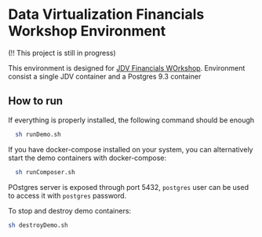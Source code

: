 Data Virtualization Financials Workshop Environment
=======
(!! This project is still in progress)

 This environment is designed for [JDV Financials WOrkshop](https://github.com/DataVirtualizationByExample/DVWorkshop). Environment
 consist a single JDV container and a Postgres 9.3 container


## How to run

   If everything is properly installed, the following command should be enough

```bash
  sh runDemo.sh
```
   If you have docker-compose installed on your system, you can alternatively start the demo containers with docker-compose:

```bash
  sh runComposer.sh
```

   POstgres server is exposed through port 5432, ```postgres``` user can be used to access it with ```postgres``` password.

  To stop and destroy demo containers:
```bash
sh destroyDemo.sh
```
 
